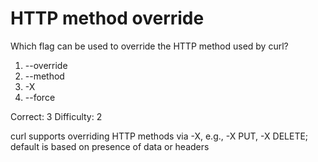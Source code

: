 # HTTP method override

Which flag can be used to override the HTTP method used by curl?

1. --override
2. --method
3. -X
4. --force

Correct: 3
Difficulty: 2

curl supports overriding HTTP methods via -X, e.g., -X PUT, -X DELETE; default is based on presence of data or headers
